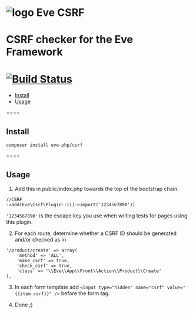 ![logo](http://eden.openovate.com/assets/images/cloud-social.png) Eve CSRF
====
CSRF checker for the Eve Framework
====
[![Build Status](https://api.travis-ci.org/eve-php/csrf.png)](https://travis-ci.org/eve-php/csrf)
====

- [Install](#install)
- [Usage](#usage)

====

<a name="install"></a>
## Install

`composer install eve-php/csrf`

====

<a name="usage"></a>
## Usage

1. Add this in public/index.php towards the top of the bootstrap chain.

```
//CSRF
->add(Eve\Csrf\Plugin::i()->import('1234567890'))
```

`'1234567890'` is the escape key you use when writing tests for pages using this plugin.

2. For each route, determine whether a CSRF ID should be generated and/or checked as in
 
```
'/product/create' => array(
	'method' => 'ALL',
	'make_csrf' => true,
	'check_csrf' => true,
	'class' => '\\Eve\\App\\Front\\Action\\Product\\Create'
),
``` 

3. In each form template add `<input type="hidden" name="csrf" value="{{item.csrf}}" />` before the form tag.

4. Done ;)
